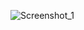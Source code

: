 
![Screenshot_1](https://github.com/rasitmelihdincer/WeatherAppKotlin/assets/118563350/33494357-699f-42bb-9b17-29a6e9844c92)

